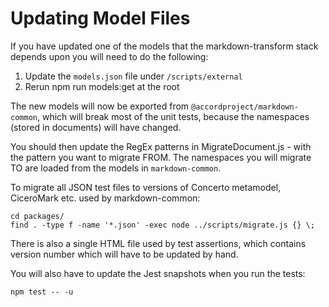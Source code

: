 # Updating Model Files

If you have updated one of the models that the markdown-transform stack depends upon you will need to do the following:

1. Update the `models.json` file under `/scripts/external`
1. Rerun npm run models:get at the root

The new models will now be exported from `@accordproject/markdown-common`, which will break most of the unit tests, because the namespaces (stored in documents) will have changed.

You should then update the RegEx patterns in MigrateDocument.js - with the pattern you want to migrate FROM. The namespaces you will migrate TO are loaded from the models in `markdown-common`.

To migrate all JSON test files to versions of Concerto metamodel, CiceroMark etc. used by markdown-common:

```
cd packages/
find . -type f -name '*.json' -exec node ../scripts/migrate.js {} \;
```

There is also a single HTML file used by test assertions, which contains version number which will have to be updated by hand.

You will also have to update the Jest snapshots when you run the tests:

```
npm test -- -u
```